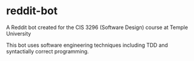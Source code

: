 # reddit-bot
A Reddit bot created for the CIS 3296 (Software Design) course at Temple University

This bot uses software engineering techniques including TDD and syntactially correct programming.
